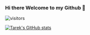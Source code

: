 ### Hi there Welcome to my Github 👋

<!--
**tarekkheir/tarekkheir** is a ✨ _special_ ✨ repository because its `README.md` (this file) appears on your GitHub profile.

Here are some ideas to get you started:

- 🔭 I’m currently working on ...
- 🌱 I’m currently learning ...
- 👯 I’m looking to collaborate on ...
- 🤔 I’m looking for help with ...
- 💬 Ask me about ...
- 📫 How to reach me: ...
- 😄 Pronouns: ...
- ⚡ Fun fact: ...
-->
![visitors](https://visitor-badge.glitch.me/badge?page_id=page.id)

[![Tarek's GitHub stats](https://github-readme-stats.vercel.app/api?username=tarekkheir&show_icons=true&theme=tokyonight)](https://github.com/anuraghazra/github-readme-stats)
